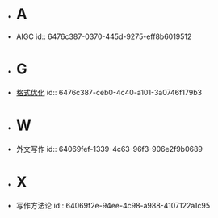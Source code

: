 - # A
- AIGC
  id:: 6476c387-0370-445d-9275-eff8b6019512
- # G
- [格式优化](((6418235b-e4dd-45d0-acf3-3682110dc152)))
  id:: 6476c387-ceb0-4c40-a101-3a0746f179b3
- # W
- 外文写作
  id:: 64069fef-1339-4c63-96f3-906e2f9b0689
- # X
- 写作方法论
  id:: 64069f2e-94ee-4c98-a988-4107122a1c95